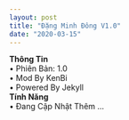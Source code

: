 ```yaml
--- 
layout: post 
title: "Đặng Minh Đông V1.0" 
date: "2020-03-15"
--- 
```

<b>Thông Tin</b> <br>
• Phiên Bản: 1.0 <br>
• Mod By KenBi   <br>
• Powered By Jekyll <br>
<b>Tính Năng</b> <br>
• Đang Cập Nhật Thêm ...
